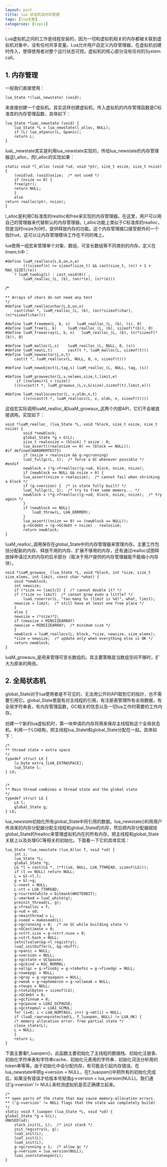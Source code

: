 ```yaml
---
layout: post
title: lua 状态机及内存管理 
tags: [lua文章]
categories: [topic]
---
```

Lua虚拟机之间的工作是线程安装的，因为一切和虚拟机相关的内存都被关联到虚拟机对象中，没有任何共享变量。Lua允许用户自定义内存管理器，在虚拟机创建时传入，使得使用者对整个运行状态可控。虚拟机的核心部分没有任何的System
call。

## 1\. 内存管理

一般我们直接使用：

    
    
    lua_State *(luaL_newstate) (void);
    

来直接创建一个虚拟机。其实这样创建虚拟机，传入虚拟机的内存管理函数是C标准库的内存管理函数，具体如下：

    
    
    lua_State *luaL_newstate (void) {
      	lua_State *L = lua_newstate(l_alloc, NULL);
      	if (L) lua_atpanic(L, &panic);
      	return L;
    }
    

luaL_newstate其实是利用lua_newstate实现的，传给lua_newstate的内存管理器这l_alloc，而l_alloc的实现如果：

    
    
    static void *l_alloc (void *ud, void *ptr, size_t osize, size_t nsize) {
      	(void)ud; (void)osize;  /* not used */
      	if (nsize == 0) {
    	free(ptr);
    	return NULL;
      	}
      	else
    return realloc(ptr, nsize);
    }
    

l_alloc是利用C标准库的realloc和free来实现的内存管理器。在这里，用户可以用自己的管理器来代替默认的内存管理器。l_alloc功能上类似于C标准库的realloc，但是当时nsize为0时，提供释放内存的功能。这个内存管理接口接受额外的一个指针ud，这可以让内存管理模块工作在不同的堆上。

lua使用一组宏来管理单个对象、数组、可变长数组等不同类别的内存。定义在lmem.h中：

    
    
    #define luaM_reallocv(L,b,on,n,e) 
      		(((sizeof(n) >= sizeof(size_t) && cast(size_t, (n)) + 1 > MAX_SIZET/(e)) 
      	? luaM_toobig(L) : cast_void(0)) , 
       		luaM_realloc_(L, (b), (on)*(e), (n)*(e)))
    

/*

    
    
    ** Arrays of chars do not need any test
    */
    #define luaM_reallocvchar(L,b,on,n)  
    	cast(char *, luaM_realloc_(L, (b), (on)*sizeof(char), (n)*sizeof(char)))
    
    #define luaM_freemem(L, b, s)	luaM_realloc_(L, (b), (s), 0)
    #define luaM_free(L, b)		luaM_realloc_(L, (b), sizeof(*(b)), 0)
    #define luaM_freearray(L, b, n)   luaM_realloc_(L, (b), (n)*sizeof(*(b)), 0)
    
    #define luaM_malloc(L,s)	luaM_realloc_(L, NULL, 0, (s))
    #define luaM_new(L,t)		cast(t *, luaM_malloc(L, sizeof(t)))
    #define luaM_newvector(L,n,t) 
    	cast(t *, luaM_reallocv(L, NULL, 0, n, sizeof(t)))
    
    #define luaM_newobject(L,tag,s)	luaM_realloc_(L, NULL, tag, (s))
    
    #define luaM_growvector(L,v,nelems,size,t,limit,e) 
         if ((nelems)+1 > (size)) 
        ((v)=cast(t *, luaM_growaux_(L,v,&(size),sizeof(t),limit,e)))
    
    #define luaM_reallocvector(L, v,oldn,n,t) 
       		((v)=cast(t *, luaM_reallocv(L, v, oldn, n, sizeof(t))))
    

这组宏实际调用luaM_realloc_和luaM_growaux_这两个内部API，它们不会被直接调用。实现如下：

    
    
    void *luaM_realloc_ (lua_State *L, void *block, size_t osize, size_t nsize) {
      		void *newblock;
      		global_State *g = G(L);
      		size_t realosize = (block) ? osize : 0;
      		lua_assert((realosize == 0) == (block == NULL));
    #if defined(HARDMEMTESTS)
      		if (nsize > realosize && g->gcrunning)
    		luaC_fullgc(L, 1);  /* force a GC whenever possible */
    #endif
      		newblock = (*g->frealloc)(g->ud, block, osize, nsize);
      		if (newblock == NULL && nsize > 0) {
    		lua_assert(nsize > realosize);  /* cannot fail when shrinking a block */
    		if (g->version) {  /* is state fully built? */
      		luaC_fullgc(L, 1);  /* try to free some memory... */
      		newblock = (*g->frealloc)(g->ud, block, osize, nsize);  /* try again */
    		}
    		if (newblock == NULL)
      			luaD_throw(L, LUA_ERRMEM);
      		}
      		lua_assert((nsize == 0) == (newblock == NULL));
      		g->GCdebt = (g->GCdebt + nsize) - realosize;
      		return newblock;
    }
    

luaM_realloc_调用保存在global_State中的内存管理器来管理内存。主要工作包括分配新的内存、释放不用的内存、扩展不够用的内存，还有通过realloc试图释放掉申请过大的内存的后半部分（取决于用户提供的内存管理器能不能缩小内存块）。

    
    
    void *luaM_growaux_ (lua_State *L, void *block, int *size, size_t size_elems, int limit, const char *what) {
      	void *newblock;
      	int newsize;
      	if (*size >= limit/2) {  /* cannot double it? */
    	if (*size >= limit)  /* cannot grow even a little? */
      		luaG_runerror(L, "too many %s (limit is %d)", what, limit);
    	newsize = limit;  /* still have at least one free place */
      	}
      	else {
    	newsize = (*size)*2;
    	if (newsize < MINSIZEARRAY)
      	newsize = MINSIZEARRAY;  /* minimum size */
      	}
      	newblock = luaM_reallocv(L, block, *size, newsize, size_elems);
      	*size = newsize;  /* update only when everything else is OK */
      	return newblock;
    }
    

luaM_growaux_是用来管理可变长数组的。其主要策略是当数组空间不够时，扩大为原来的两倍。

## 2\. 全局状态机

global_State对于lua使用者是不可见的，无法用公开的API取到它的指针，也不需要引用它。global_State里面有对主线程的引用，有注册表管理所有全局数据，有全局字符串表，有内存管理函数，GC相关的信息以及一切lua工作时需要的工作内存。

创建一个新的lua虚拟机时，第一块申请的内存将用来保存主线程和这个全局状态机。利用一个LG结构，把主线程lua_Statet和global_State分配在一起。具体如下：

    
    
    /*
    ** thread state + extra space
    */
    typedef struct LX {
      	lu_byte extra_[LUA_EXTRASPACE];
      	lua_State l;
    } LX;
    
    
    /*
    ** Main thread combines a thread state and the global state
    */
    typedef struct LG {
      	LX l;
      	global_State g;
    } LG;
    

lua_newstate初始化所有global_State中将引用的数据。lua_newstate()利用用户传进来的内存分配器分配主线程和global_State的内存，然后把内存分配器赋给global_State的frealloc来管理虚拟机内在的所有内存。把主线程和global_State关联上以及处理GC等相关的初始化。下面看一下它的具体实现：

    
    
    lua_State *lua_newstate (lua_Alloc f, void *ud) {
      	int i;
      	lua_State *L;
      	global_State *g;
      	LG *l = cast(LG *, (*f)(ud, NULL, LUA_TTHREAD, sizeof(LG)));
      	if (l == NULL) return NULL;
      	L = &l->l.l;
      	g = &l->g;
      	L->next = NULL;
     	L->tt = LUA_TTHREAD;
      	g->currentwhite = bitmask(WHITE0BIT);
      	L->marked = luaC_white(g);
      	preinit_thread(L, g);
      	g->frealloc = f;
      	g->ud = ud;
      	g->mainthread = L;
      	g->seed = makeseed(L);
      	g->gcrunning = 0;  /* no GC while building state */
      	g->GCestimate = 0;
      	g->strt.size = g->strt.nuse = 0;
      	g->strt.hash = NULL;
      	setnilvalue(&g->l_registry);
      	luaZ_initbuffer(L, &g->buff);
      	g->panic = NULL;
      	g->version = NULL;
      	g->gcstate = GCSpause;
      	g->gckind = KGC_NORMAL;
      	g->allgc = g->finobj = g->tobefnz = g->fixedgc = NULL;
      	g->sweepgc = NULL;
      	g->gray = g->grayagain = NULL;
      	g->weak = g->ephemeron = g->allweak = NULL;
      	g->twups = NULL;
      	g->totalbytes = sizeof(LG);
      	g->GCdebt = 0;
      	g->gcfinnum = 0;
      	g->gcpause = LUAI_GCPAUSE;
      	g->gcstepmul = LUAI_GCMUL;
      	for (i=0; i < LUA_NUMTAGS; i++) g->mt[i] = NULL;
      	if (luaD_rawrunprotected(L, f_luaopen, NULL) != LUA_OK) {
    	/* memory allocation error: free partial state */
    	close_state(L);
    	L = NULL;
      	}
      	return L;
    }
    

下面主要看f_luaopen()，此函数主要初始化了主线程的数据栈、初始化注册表、初始化字符串表和字符串cache、初始化元表用的字符串、初始化词法分析用的token串等等。由于初始化中会分配内存，有可能会引起内存错误。在lua_newstate中把g->version
= NULL，在f_luaopen()中把所有的初始化完成后，如果没有错误才给版本号赋值g->version =
lua_version(NULL)。我们通过’g->version’ != NULL来检测虚拟机是否正确建立起来。

    
    
    /*
    ** open parts of the state that may cause memory-allocation errors.
    ** ('g->version' != NULL flags that the state was completely build)
    */
    static void f_luaopen (lua_State *L, void *ud) {
    global_State *g = G(L);
    UNUSED(ud);
      	stack_init(L, L);  /* init stack */
      	init_registry(L, g);
      	luaS_init(L);
      	luaT_init(L);
      	luaX_init(L);
      	g->gcrunning = 1;  /* allow gc */
      	g->version = lua_version(NULL);
      	luai_userstateopen(L);
    }
